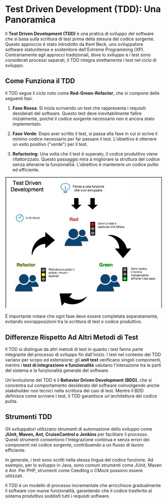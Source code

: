 # Test Driven Development (TDD): Una Panoramica

Il **Test Driven Development (TDD)** è una pratica di sviluppo del software che si basa sulla scrittura di test prima della stesura del codice sorgente. Questo approccio è stato introdotto da Kent Beck, uno sviluppatore software statunitense e sostenitore dell'Extreme Programming (XP). Contrariamente agli approcci tradizionali, dove lo sviluppo e i test sono considerati processi separati, il TDD integra strettamente i test nel ciclo di sviluppo.

## Come Funziona il TDD
Il TDD segue il ciclo noto come **Red-Green-Refactor**, che si compone delle seguenti fasi:

1. **Fase Rossa**: Si inizia scrivendo un test che rappresenta i requisiti desiderati del software. Questo test deve inevitabilmente fallire inizialmente, poiché il codice sorgente necessario non è ancora stato implementato.

2. **Fase Verde**: Dopo aver scritto il test, si passa alla fase in cui si scrive il minimo codice necessario per far passare il test. L'obiettivo è ottenere un esito positivo ("verde") per il test.

3. **Refactoring**: Una volta che il test è superato, il codice produttivo viene rifattorizzato. Questo passaggio mira a migliorare la struttura del codice senza alterarne la funzionalità. L'obiettivo è mantenere un codice pulito ed efficiente.

![TDD.png](..%2F..%2Fresources%2FTDD.png)

È importante notare che ogni fase deve essere completata separatamente, evitando sovrapposizioni tra la scrittura di test e codice produttivo.

## Differenze Rispetto Ad Altri Metodi di Test

Il TDD si distingue da altri metodi di test in quanto i test fanno parte integrante del processo di sviluppo fin dall'inizio. I test nel contesto del TDD variano per scopo ed estensione: gli **unit test** verificano singoli componenti, mentre i **test di integrazione e funzionalità** valutano l'interazione tra le parti del sistema e la funzionalità generale del software.

Un'evoluzione del TDD è il **Behavior Driven Development (BDD)**, che si concentra sul comportamento desiderato del software coinvolgendo anche stakeholder non tecnici nella scrittura dei casi di test. Mentre il BDD definisce come scrivere i test, il TDD garantisce un'architettura del codice pulita.

## Strumenti TDD

Gli sviluppatori utilizzano strumenti di automazione dello sviluppo come **JUnit, Maven, Ant, CruiseControl o Jenkins** per facilitare il processo. Questi strumenti consentono l'integrazione continua e senza errori dei componenti nel codice sorgente, contribuendo a un flusso di lavoro efficiente.

In generale, i test sono scritti nella stessa lingua del codice funzione. Ad esempio, per lo sviluppo in Java, sono comuni strumenti come JUnit, Maven e Ant. Per PHP, strumenti come Ceedling o CMock possono essere utilizzati.

Il TDD è un modello di processo incrementale che arricchisce gradualmente il software con nuove funzionalità, garantendo che il codice trasferito al sistema produttivo soddisfi tutti i requisiti software.
